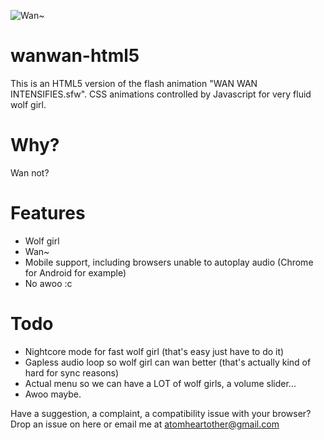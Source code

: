 ![Wan~](http://wanwan-html5.moe/girls/momiji.png)

# wanwan-html5
This is an HTML5 version of the flash animation "WAN WAN INTENSIFIES.sfw". CSS animations controlled by Javascript for very fluid wolf girl.

# Why?
Wan not?

# Features
- Wolf girl
- Wan~
- Mobile support, including browsers unable to autoplay audio (Chrome for Android for example)
- No awoo :c

# Todo
- Nightcore mode for fast wolf girl (that's easy just have to do it)
- Gapless audio loop so wolf girl can wan better (that's actually kind of hard for sync reasons)
- Actual menu so we can have a LOT of wolf girls, a volume slider...
- Awoo maybe.

Have a suggestion, a complaint, a compatibility issue with your browser? Drop an issue on here or email me at atomheartother@gmail.com
